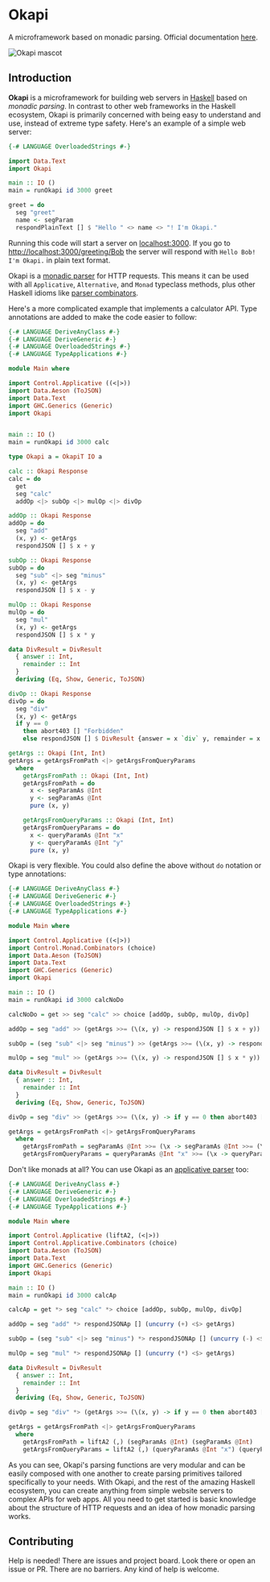 # Okapi

A microframework based on monadic parsing. Official documentation [here](https://www.okapi.wiki/).

![Okapi mascot](https://github.com/MonadicSystems/okapi/blob/main/okapi_1_50.png?raw=true)

## Introduction

**Okapi** is a microframework for building web servers in [Haskell](https://haskell.org) based on *monadic parsing*.
In contrast to other web frameworks in the Haskell ecosystem, Okapi is primarily concerned with being easy to understand and use, instead of extreme type safety.
Here's an example of a simple web server:

```haskell
{-# LANGUAGE OverloadedStrings #-}

import Data.Text
import Okapi

main :: IO ()
main = runOkapi id 3000 greet

greet = do
  seg "greet"
  name <- segParam
  respondPlainText [] $ "Hello " <> name <> "! I'm Okapi."
```

Running this code will start a server on [localhost:3000](http://localhost:3000.org).
If you go to [http://localhost:3000/greeting/Bob]() the server will respond with `Hello Bob! I'm Okapi.` in plain text format.

Okapi is a [monadic parser](https://www.cs.nott.ac.uk/~pszgmh/monparsing.pdf) for HTTP requests. This means it can be used with all `Applicative`, `Alternative`, and `Monad` typeclass methods, plus other Haskell idioms like [parser combinators](https://hackage.haskell.org/package/parser-combinators).

Here's a more complicated example that implements a calculator API. Type annotations are added to make the code easier to follow:

```haskell
{-# LANGUAGE DeriveAnyClass #-}
{-# LANGUAGE DeriveGeneric #-}
{-# LANGUAGE OverloadedStrings #-}
{-# LANGUAGE TypeApplications #-}

module Main where

import Control.Applicative ((<|>))
import Data.Aeson (ToJSON)
import Data.Text
import GHC.Generics (Generic)
import Okapi


main :: IO ()
main = runOkapi id 3000 calc

type Okapi a = OkapiT IO a

calc :: Okapi Response
calc = do
  get
  seg "calc"
  addOp <|> subOp <|> mulOp <|> divOp

addOp :: Okapi Response
addOp = do
  seg "add"
  (x, y) <- getArgs
  respondJSON [] $ x + y

subOp :: Okapi Response
subOp = do
  seg "sub" <|> seg "minus"
  (x, y) <- getArgs
  respondJSON [] $ x - y

mulOp :: Okapi Response
mulOp = do
  seg "mul"
  (x, y) <- getArgs
  respondJSON [] $ x * y

data DivResult = DivResult
  { answer :: Int,
    remainder :: Int
  }
  deriving (Eq, Show, Generic, ToJSON)

divOp :: Okapi Response
divOp = do
  seg "div"
  (x, y) <- getArgs
  if y == 0
    then abort403 [] "Forbidden"
    else respondJSON [] $ DivResult {answer = x `div` y, remainder = x `mod` y}

getArgs :: Okapi (Int, Int)
getArgs = getArgsFromPath <|> getArgsFromQueryParams
  where
    getArgsFromPath :: Okapi (Int, Int)
    getArgsFromPath = do
      x <- segParamAs @Int
      y <- segParamAs @Int
      pure (x, y)

    getArgsFromQueryParams :: Okapi (Int, Int)
    getArgsFromQueryParams = do
      x <- queryParamAs @Int "x"
      y <- queryParamAs @Int "y"
      pure (x, y)
```

Okapi is very flexible. You could also define the above without `do` notation or type annotations:

```haskell
{-# LANGUAGE DeriveAnyClass #-}
{-# LANGUAGE DeriveGeneric #-}
{-# LANGUAGE OverloadedStrings #-}
{-# LANGUAGE TypeApplications #-}

module Main where

import Control.Applicative ((<|>))
import Control.Monad.Combinators (choice)
import Data.Aeson (ToJSON)
import Data.Text
import GHC.Generics (Generic)
import Okapi

main :: IO ()
main = runOkapi id 3000 calcNoDo

calcNoDo = get >> seg "calc" >> choice [addOp, subOp, mulOp, divOp]

addOp = seg "add" >> (getArgs >>= (\(x, y) -> respondJSON [] $ x + y))

subOp = (seg "sub" <|> seg "minus") >> (getArgs >>= (\(x, y) -> respondJSON [] $ x - y))

mulOp = seg "mul" >> (getArgs >>= (\(x, y) -> respondJSON [] $ x * y))

data DivResult = DivResult
  { answer :: Int,
    remainder :: Int
  }
  deriving (Eq, Show, Generic, ToJSON)

divOp = seg "div" >> (getArgs >>= (\(x, y) -> if y == 0 then abort403 [] "Forbidden" else respondJSON [] $ DivResult (x `div` y) (x `mod` y)))

getArgs = getArgsFromPath <|> getArgsFromQueryParams
  where
    getArgsFromPath = segParamAs @Int >>= (\x -> segParamAs @Int >>= (\y -> pure (x, y)))
    getArgsFromQueryParams = queryParamAs @Int "x" >>= (\x -> queryParamAs @Int "y" >>= (\y -> pure (x, y)))
```

Don't like monads at all? You can use Okapi as an [applicative parser](https://eli.thegreenplace.net/2017/deciphering-haskells-applicative-and-monadic-parsers/) too:

```haskell
{-# LANGUAGE DeriveAnyClass #-}
{-# LANGUAGE DeriveGeneric #-}
{-# LANGUAGE OverloadedStrings #-}
{-# LANGUAGE TypeApplications #-}

module Main where

import Control.Applicative (liftA2, (<|>))
import Control.Applicative.Combinators (choice)
import Data.Aeson (ToJSON)
import Data.Text
import GHC.Generics (Generic)
import Okapi

main :: IO ()
main = runOkapi id 3000 calcAp

calcAp = get *> seg "calc" *> choice [addOp, subOp, mulOp, divOp]

addOp = seg "add" *> respondJSONAp [] (uncurry (+) <$> getArgs)

subOp = (seg "sub" <|> seg "minus") *> respondJSONAp [] (uncurry (-) <$> getArgs)

mulOp = seg "mul" *> respondJSONAp [] (uncurry (*) <$> getArgs)

data DivResult = DivResult
  { answer :: Int,
    remainder :: Int
  }
  deriving (Eq, Show, Generic, ToJSON)

divOp = seg "div" *> (getArgs >>= (\(x, y) -> if y == 0 then abort403 [] "Forbidden" else respondJSON [] $ DivResult (x `div` y) (x `mod` y)))

getArgs = getArgsFromPath <|> getArgsFromQueryParams
  where
    getArgsFromPath = liftA2 (,) (segParamAs @Int) (segParamAs @Int)
    getArgsFromQueryParams = liftA2 (,) (queryParamAs @Int "x") (queryParamAs @Int "y")

```

As you can see, Okapi's parsing functions are very modular and can be easily composed with one another to create parsing primitives tailored specifically to your needs.
With Okapi, and the rest of the amazing Haskell ecosystem, you can create anything from simple website servers to complex APIs for web apps.
All you need to get started is basic knowledge about the structure of HTTP requests and an idea of how monadic parsing works.

## Contributing

Help is needed! There are issues and project board. Look there or open an issue or PR. There are no barriers. Any kind of help is welcome.
